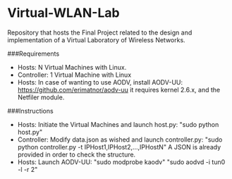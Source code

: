 Virtual-WLAN-Lab
================
Repository that hosts the Final Project related to the design and implementation of a Virtual Laboratory of Wireless Networks.

###Requirements
- Hosts: N Virtual Machines with Linux.
- Controller: 1 Virtual Machine with Linux
- Hosts: In case of wanting to use AODV, install AODV-UU: https://github.com/erimatnor/aodv-uu it requires kernel 2.6.x, and the Netfiler module.

###Instructions
- Hosts: Initiate the Virtual Machines and launch host.py: "sudo python host.py"
- Controller: Modify data.json as wished and launch controller.py: "sudo python controller.py -t IPHost1,IPHost2,...,IPHostN" A JSON is already provided in order to check the structure.
- Hosts: Launch AODV-UU: "sudo modprobe kaodv" "sudo aodvd -i tun0 -l -r 2"
